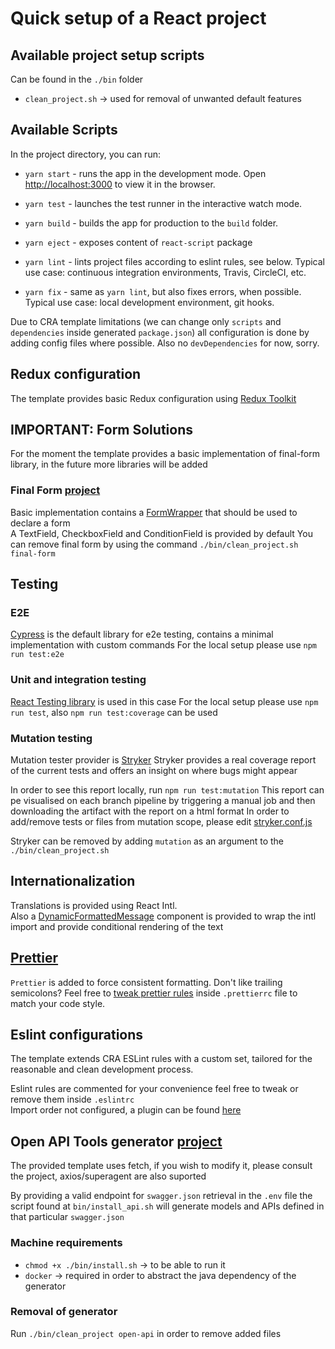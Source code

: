 # Quick setup of a React project

## Available project setup scripts
Can be found in the `./bin` folder  
 - `clean_project.sh` -> used for removal of unwanted default features

## Available Scripts

In the project directory, you can run:

- `yarn start` - runs the app in the development mode. Open [http://localhost:3000](http://localhost:3000) to view it in the browser.

- `yarn test` - launches the test runner in the interactive watch mode.

- `yarn build` - builds the app for production to the `build` folder.

- `yarn eject` - exposes content of `react-script` package

- `yarn lint` - lints project files according to eslint rules, see below. Typical use case: continuous integration environments, Travis, CircleCI, etc.

- `yarn fix` - same as `yarn lint`, but also fixes errors, when possible. Typical use case: local development environment, git hooks.

Due to CRA template limitations (we can change only `scripts` and `dependencies` inside generated `package.json`) all configuration is done by adding config files where possible. Also no `devDependencies` for now, sorry.

## Redux configuration

The template provides basic Redux configuration using [Redux Toolkit](https://redux-toolkit.js.org/)


## IMPORTANT: Form Solutions

For the moment the template provides a basic implementation of final-form library, in the future more libraries will be added  

### Final Form [project](https://final-form.org/react)
Basic implementation contains a [FormWrapper](/src/form/final-form/FormWrapper.tsx) that should be used to declare a form  
A TextField, CheckboxField and ConditionField is provided by default
You can remove final form by using the command `./bin/clean_project.sh final-form`

## Testing
### E2E
[Cypress](https://docs.cypress.io/api/api/table-of-contents.html)
is the default library for e2e testing, contains a minimal implementation with custom commands
For the local setup please use `npm run test:e2e`
### Unit and integration testing
[React Testing library](https://testing-library.com/docs/react-testing-library/api) is used in this case
For the local setup please use `npm run test`, also `npm run test:coverage` can be used
### Mutation testing
Mutation tester provider is [Stryker](https://stryker-mutator.io/)
Stryker provides a real coverage report of the current tests and offers an insight on where bugs might appear

In order to see this report locally, run `npm run test:mutation`
This report can pe visualised on each branch pipeline by triggering a manual job and then downloading the artifact with the report on a html format 
In order to add/remove tests or files from mutation scope, please edit [stryker.conf.js](./stryker.conf.js)

Stryker can be removed by adding `mutation` as an argument to the `./bin/clean_project.sh`

## Internationalization

Translations is provided using React Intl.  
Also a [DynamicFormattedMessage](src/components/common/DynamicFormattedMessage.tsx) 
component is provided to wrap the intl import and provide conditional rendering of the text

## [Prettier](https://prettier.io/)

`Prettier` is added to force consistent formatting. Don't like trailing semicolons? Feel free to [tweak prettier rules](https://prettier.io/docs/en/configuration.html) inside `.prettierrc` file to match your code style.

## Eslint configurations

The template extends CRA ESLint rules with a custom set, tailored for the reasonable and clean development process.

Eslint rules are commented for your convenience feel free to tweak or remove them inside `.eslintrc`  
Import order not configured, a plugin can be found [here](https://www.npmjs.com/package/eslint-plugin-ordered-imports) 

## Open API Tools generator [project](https://github.com/OpenAPITools/openapi-generator)
The provided template uses fetch, if you wish to modify it, please consult the project, axios/superagent are also suported
 
By providing a valid endpoint for `swagger.json` retrieval in the `.env` file the script found at `bin/install_api.sh`
will generate models and APIs defined in that particular `swagger.json`

### Machine requirements
- `chmod +x ./bin/install.sh` -> to be able to run it  
- `docker` -> required in order to abstract the java dependency of the generator

### Removal of generator
Run `./bin/clean_project open-api` in order to remove added files
